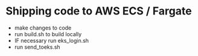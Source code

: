 # Shipping code to AWS ECS / Fargate
- make changes to code
- run build.sh to build locally
- IF necessary run eks_login.sh
- run send_toeks.sh
